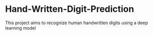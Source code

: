 # Hand-Written-Digit-Prediction
This project aims to recognize human handwritten digits using a deep learning model
